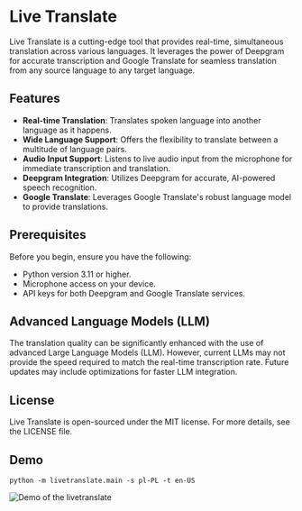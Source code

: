 # Live Translate

Live Translate is a cutting-edge tool that provides real-time, simultaneous
translation across various languages. It leverages the power of Deepgram for
accurate transcription and Google Translate for seamless translation from any
source language to any target language.

## Features

- **Real-time Translation**: Translates spoken language into another language as it happens.
- **Wide Language Support**: Offers the flexibility to translate between a multitude of language pairs.
- **Audio Input Support**: Listens to live audio input from the microphone for immediate transcription and translation.
- **Deepgram Integration**: Utilizes Deepgram for accurate, AI-powered speech recognition.
- **Google Translate**: Leverages Google Translate's robust language model to provide translations.

## Prerequisites

Before you begin, ensure you have the following:

- Python version 3.11 or higher.
- Microphone access on your device.
- API keys for both Deepgram and Google Translate services.

## Advanced Language Models (LLM)

The translation quality can be significantly enhanced with the use of advanced
Large Language Models (LLM). However, current LLMs may not provide the speed
required to match the real-time transcription rate. Future updates may include
optimizations for faster LLM integration.

## License

Live Translate is open-sourced under the MIT license. For more details, see the LICENSE file.

## Demo

```
python -m livetranslate.main -s pl-PL -t en-US
```

![Demo of the livetranslate](https://github.com/afiodorov/livetranslate/raw/main/demo.gif)
